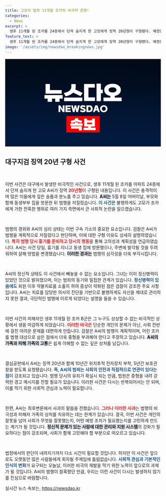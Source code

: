 ```yaml
---
title: 고모의 범죄 11개월 조카의 비극적 운명!
categories:
  - News
excerpt: >
  생후 11개월 된 조카를 24층에서 던져 숨지게 한 고모에게 징역 20년형이 구형됐다. 예정된 범행과 도주 우려 속, 검찰은 계획적이고 잔인한 범죄에 대한 엄벌을 요청하며 법정에서의 공방이 예상된다.
feature_text: >
  생후 11개월 된 조카를 24층에서 던져 숨지게 한 고모에게 징역 20년형이 구형됐다. 예정된 범행과 도주 우려 속, 검찰은 계획적이고 잔인한 범죄에 대한 엄벌을 요청하며 법정에서의 공방이 예상된다.
image: '/assets/img/newsdao_breakingnews.jpg'
---
```


<p><img src="/assets/img/newsdao_breakingnews.jpg" alt="firstkoreanews 속보" /></p>

<h2 data-ke-size="size26">대구지검 징역 20년 구형 사건</h2>

<p data-ke-size="size16">&nbsp;</p>

<p>이번 사건은 대구에서 발생한 비극적인 사건으로, 생후 11개월 된 조카를 아파트 24층에서 던져 숨지게 한 고모 A씨가 징역 <b><span style="color: #ee2323;">20년형</span></b>이 구형된 내용입니다. 이 사건은 충격적이며 많은 이들에게 깊은 슬픔과 분노를 주고 있습니다. <b><span style="background-color: #21538527;">A씨는</span></b> 5월 8일 어버이날, 부모와 함께 동생부부 집을 방문한 뒤 범행을 저질렀습니다. <b><span style="color: #1a5490;">이 사건은</span></b> 불행하게도 고모가 조카에게 가한 잔혹한 행위로 여러 가지 측면에서 큰 사회적 논란을 일으켰습니다. </p>

<p data-ke-size="size16">&nbsp;</p>

<p>범행의 경위와 A씨의 심리 상태는 이번 구속 기소의 중요한 요소입니다. 검찰은 A씨가 범행을 계획적으로 저질렀다고 판단하며, 이에 대한 구형 이유도 상세히 설명하였습니다. <b><span style="color: #ee2323;">특히 범행 당시 흉기를 준비하고 당시의 행동</span></b>을 통해 고의성과 계획성을 언급하였습니다. A씨는 사건 당일, 흉기를 지니고 동생 집에 방문했으나, 주변에 발각될 것을 두려워하여 살해 방법을 변경했습니다. <b><span style="background-color: #21538527;">이러한 경과는</span></b> 범행의 심각성을 더욱 부각시킵니다. </p>

<p data-ke-size="size16">&nbsp;</p>

<p>A씨의 정신적 상태도 이 사건에서 빼놓을 수 없는 요소입니다. 그녀는 이미 정신병력이 있었던 것으로 밝혀졌으며, 이는 범죄의 동기와 밀접한 관계가 있습니다. <b><span style="color: #1a5490;">정신병력이 있음에도</span></b> 퇴원 이후 약물치료를 소홀히 하여 증상이 악화된 점은 검찰이 강조한 주요 사항입니다. A씨는 치료를 담당한 의사의 진단을 기반으로 불행하게도 자신을 제대로 관리하지 못한 결과, 극단적인 범행에 이르게 되었다는 설명을 들을 수 있습니다. </p>

<p data-ke-size="size16">&nbsp;</p>

<p>이번 사건의 피해자인 생후 11개월 된 조카 B군은 그 누구도 상상할 수 없는 비극적인 상황에서 생을 마감하게 되었습니다. <b><span style="color: #ee2323;">이러한 비극은</span></b> 단순한 개인의 문제가 아닌, 사회 전반에 걸친 어려운 문제를 대면하게 만듭니다. 검찰은 A씨의 범행이 계획적이며, 어린 조카를 범행 대상으로 삼은 점에서 더욱 중형을 부과해야 한다고 주장하고 있습니다. <b><span style="background-color: #21538527;">A씨의 가족과 피해 가족의 고통</span></b>은 쉽게 이해할 수 없는 깊은 상처를 남깁니다. </p>

<p data-ke-size="size16">&nbsp;</p>

<p>결심공판에서 A씨는 징역 20년과 함께 10년간 위치추적 전자장치 부착, 5년간 보호관찰을 받도록 요청됐습니다. <b><span style="color: #1a5490;">즉, A씨의 범죄는 사회의 안전과 직접적으로 연관이 있다는 점</span></b>이 강조되고 있습니다. 범행 당시의 유죄가 확실시 되는 만큼, 법원은 중형을 내려 강력한 경고 메시지를 전할 필요가 있습니다. 이러한 사건은 다시는 반복되어서는 안 되며, 이를 막기 위한 사회적 관심과 노력이 필요합니다. </p>

<p data-ke-size="size16">&nbsp;</p>

<p>한편, A씨는 최후변론에서 사과의 말씀을 전했습니다. <b><span style="color: #ee2323;">그러나 이러한 사과</span></b>는 범행의 비극성과 피해자 가족의 상처를 치유하는 데는 한계가 있습니다. 결국, 이번 사건은 개인의 잘못을 넘어 사회가 무엇을 잘못했는지, 어떤 예방 조치가 필요했는지를 고민하게 만드는 계기가 될 것입니다. <b><span style="background-color: #21538527;">정신적 문제가 있는 사람에 대한 관리와 지원 시스템</span></b>의 강화가 필요하다는 점이 강조되며, 사회가 함께 고민해야 할 부분으로 떠오르고 있습니다. </p>

<p data-ke-size="size16">&nbsp;</p>

<p>법정에서의 판단이 내려지기까지 다소 시간이 필요할 것입니다. 하지만 이 사건은 앞으로도 오랫동안 많은 사람들에게 회자될 주제임에 틀림없습니다. <b><span style="color: #1a5490;">사회적 관심과 기본적인 인식의 변화</span></b>가 요구되는 오늘날, 이러한 비극의 재발을 막기 위한 노력이 앞으로의 과제가 될 것입니다. A씨의 범행이 참혹했던 만큼, 우리는 이런 사건이 다시는 발생하지 않기를 진심으로 바람합니다. </p>

<p data-ke-size="size16"></p>
실시간 뉴스 속보는, <a href="https://newsdao.kr" rel="dofollow">https://newsdao.kr</a>



